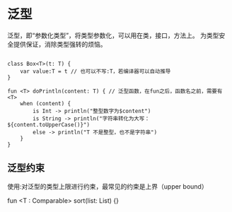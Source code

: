 # 泛型

泛型，即“参数化类型”，将类型参数化，可以用在类，接口，方法上。
为类型安全提供保证，消除类型强转的烦恼。

```

class Box<T>(t: T) {
    var value:T = t // 也可以不写:T，若编译器可以自动推导
}

fun <T> doPrintln(content: T) { // 泛型函数，在fun之后，函数名之前，需要有<T>
    when (content) {
        is Int -> println("整型数字为$content")
        is String -> println("字符串转化为大写：${content.toUpperCase()}")
        else -> println("T 不是整型，也不是字符串")
    }
}

```

## 泛型约束

使用:对泛型的类型上限进行约束，最常见的约束是上界（upper bound）

fun <T : Comparable<T>> sort(list: List<T>) {}


